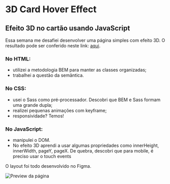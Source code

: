 # 3D Card Hover Effect
 ## Efeito 3D no cartão usando JavaScript
 
 Essa semana me desafiei desenvolver uma página simples com efeito 3D.
O resultado pode ser conferido neste link: [aqui](https://supermario-3dcard.netlify.app).

### No HTML:
- utilizei a metodologia BEM para manter as classes organizadas;
- trabalhei a questão da semântica.

### No CSS:
- usei o Sass como pré-processador. Descobri que BEM e Sass formam uma grande dupla;
- realizei pequenas animações com keyframe;
- responsividade? Temos!

### No JavaScript:
- manipulei o DOM. 
- No efeito 3D aprendi a usar algumas propriedades como innerHeight, innerWidth, pageY, pageX. De quebra, descobri que para mobile, é preciso usar o touch events

O layout foi todo desenvolvido no Figma.

![Preview da página](https://github.com/lucianakyoko/3D-Card-Hover-Effect/blob/main/3deffect.gif)

